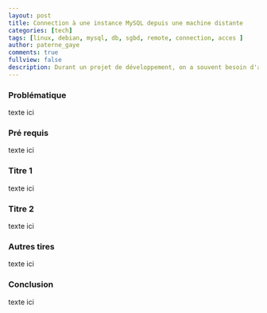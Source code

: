```yaml
---
layout: post
title: Connection à une instance MySQL depuis une machine distante
categories: [tech]
tags: [linux, debian, mysql, db, sgbd, remote, connection, acces ]
author: paterne_gaye
comments: true
fullview: false
description: Durant un projet de développement, on a souvent besoin d'accéder à une instance de MySQL installée non pas sur notre machine mais sur un serveur partagé dans le cloud par exemple ou même sur l'intranet. Nous allons nous intéresser à la configuration spécifique pour ce type d'accès distant.
---
```


### Problématique
texte ici

### Pré requis
texte ici

### Titre 1
texte ici

### Titre 2
texte ici

### Autres tires
texte ici

### Conclusion 
texte ici